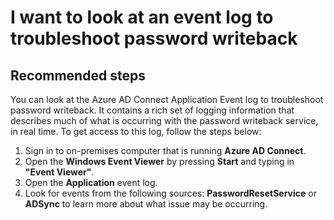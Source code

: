 <properties
    pageTitle="Problems with A"
    description="Top Tips from customers - Tip 5"
    service="microsoft.aad"
    resource="Microsoft_AAD_IAM"
    authors="gahug"
    displayOrder="20"
    selfHelpType="resource"
    resourceTags="sspr_passwordreset"
    cloudEnvironments="MoonCake"
 	articleId="activedirectory-passwordmanagement-troubleshoot-4-mooncake"
/>
# I want to look at an event log to troubleshoot password writeback

## **Recommended steps**

You can look at the Azure AD Connect Application Event log to troubleshoot password writeback. It contains a rich set of logging information that describes much of what is occurring with the password writeback service, in real time. To get access to this log, follow the steps below:

1. Sign in to on-premises computer that is running **Azure AD Connect**.
2. Open the **Windows Event Viewer** by pressing **Start** and typing in **"Event Viewer"**.
3. Open the **Application** event log.
4. Look for events from the following sources: **PasswordResetService** or **ADSync** to learn more about what issue may be occurring.